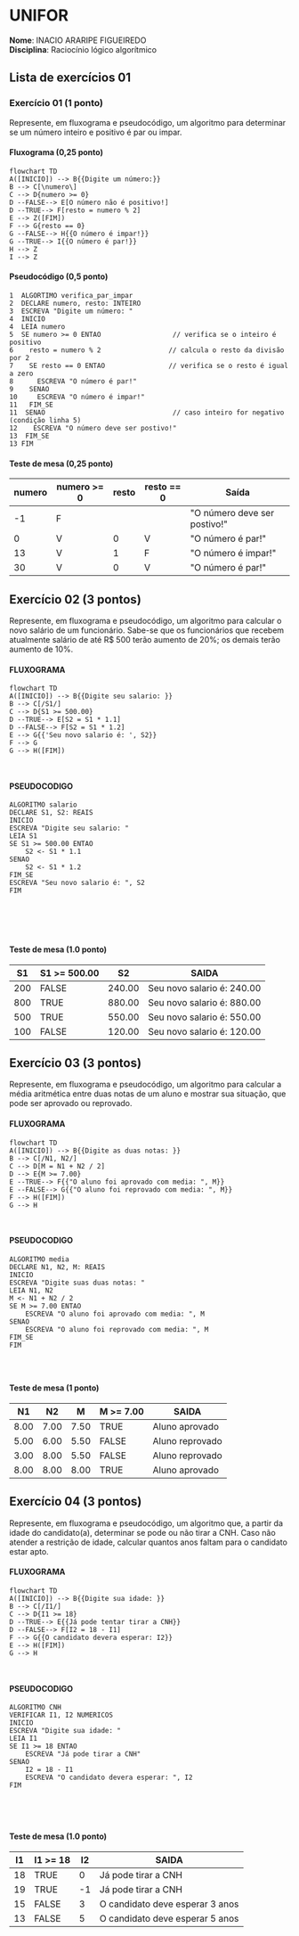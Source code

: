 # UNIFOR
**Nome**: INACIO ARARIPE FIGUEIREDO <br>
**Disciplina**: Raciocínio lógico algorítmico

## Lista de exercícios 01

### Exercício 01 (1 ponto)
Represente, em fluxograma e pseudocódigo, um algoritmo para determinar se um número inteiro e positivo é par ou impar.

#### Fluxograma (0,25 ponto)

```mermaid
flowchart TD
A([INICIO]) --> B{{Digite um número:}}
B --> C[\numero\]
C --> D{numero >= 0}
D --FALSE--> E[O número não é positivo!]
D --TRUE--> F[resto = numero % 2]
E --> Z([FIM])
F --> G{resto == 0}
G --FALSE--> H{{O número é impar!}}
G --TRUE--> I{{O número é par!}}
H --> Z
I --> Z
```

#### Pseudocódigo (0,5 ponto)
```
1  ALGORTIMO verifica_par_impar
2  DECLARE numero, resto: INTEIRO
3  ESCREVA "Digite um número: "
4  INICIO
4  LEIA numero
5  SE numero >= 0 ENTAO                  // verifica se o inteiro é positivo
6    resto = numero % 2                 // calcula o resto da divisão por 2
7    SE resto == 0 ENTAO                // verifica se o resto é igual a zero
8      ESCREVA "O número é par!"
9    SENAO
10     ESCREVA "O número é impar!"
11   FIM_SE
11  SENAO                                // caso inteiro for negativo (condição linha 5)
12    ESCREVA "O número deve ser postivo!"
13  FIM_SE
13 FIM
```

#### Teste de mesa (0,25 ponto)
| numero | numero >= 0 | resto | resto == 0 | Saída |
| -- | -- | -- | -- | -- | 
| -1 | F |   |   | "O número deve ser postivo!" |
| 0  | V | 0 | V | "O número é par!" |
| 13 | V | 1 | F | "O número é impar!" |
| 30 | V | 0 | V | "O número é par!" |

## Exercício 02 (3 pontos)
Represente, em fluxograma e pseudocódigo, um algoritmo para calcular o novo salário de um funcionário. 
Sabe-se que os funcionários que recebem atualmente salário de até R$ 500 terão aumento de 20%; os demais terão aumento de 10%.

#### FLUXOGRAMA

```mermaid
flowchart TD
A([INICIO]) --> B{{Digite seu salario: }}
B --> C[/S1/]
C --> D{S1 >= 500.00}
D --TRUE--> E[S2 = S1 * 1.1]
D --FALSE--> F[S2 = S1 * 1.2]
E --> G{{'Seu novo salario é: ', S2}}
F --> G
G --> H([FIM])



```

#### PSEUDOCODIGO
```
ALGORITMO salario
DECLARE S1, S2: REAIS
INICIO
ESCREVA "Digite seu salario: "
LEIA S1
SE S1 >= 500.00 ENTAO
	S2 <- S1 * 1.1
SENAO
	S2 <- S1 * 1.2
FIM_SE
ESCREVA "Seu novo salario é: ", S2
FIM






```
#### Teste de mesa (1.0 ponto)

| S1 | S1 >= 500.00 | S2 | SAIDA | 
|      --      |      --      |      --      |      --      |
| 200     | FALSE       | 240.00    |  Seu novo salario é: 240.00     |
| 800   | TRUE          | 880.00        | Seu novo salario é: 880.00 |
|      500      |      TRUE      |      550.00      |      Seu novo salario é: 550.00      |
|      100      |      FALSE      |      120.00      |      Seu novo salario é: 120.00      |

## Exercício 03 (3 pontos)
Represente, em fluxograma e pseudocódigo, um algoritmo para calcular a média aritmética entre duas notas de um aluno e mostrar sua situação, que pode ser aprovado ou reprovado.

#### FLUXOGRAMA

```mermaid
flowchart TD
A([INICIO]) --> B{{Digite as duas notas: }}
B --> C[/N1, N2/]
C --> D[M = N1 + N2 / 2]
D --> E{M >= 7.00}
E --TRUE--> F{{"O aluno foi aprovado com media: ", M}}
E --FALSE--> G{{"O aluno foi reprovado com media: ", M}}
F --> H([FIM])
G --> H



```

#### PSEUDOCODIGO

```
ALGORITMO media
DECLARE N1, N2, M: REAIS
INICIO
ESCREVA "Digite suas duas notas: "
LEIA N1, N2
M <- N1 + N2 / 2
SE M >= 7.00 ENTAO
	ESCREVA "O aluno foi aprovado com media: ", M
SENAO 
	ESCREVA "O aluno foi reprovado com media: ", M
FIM_SE
FIM




```

#### Teste de mesa (1 ponto)

| N1 | N2 | M | M >= 7.00 | SAIDA |
|      --      |      --      |      --      |      --      |      --      |
| 8.00     | 7.00      | 7.50    |  TRUE     | Aluno aprovado |
| 5.00   | 6.00          | 5.50        | FALSE | Aluno reprovado |
|      3.00      |      8.00      |      5.50      |      FALSE      |      Aluno reprovado      |
|      8.00      |      8.00      |      8.00      |      TRUE      |      Aluno aprovado      |

## Exercício 04 (3 pontos)
Represente, em fluxograma e pseudocódigo, um algoritmo que, a partir da idade do candidato(a), determinar se pode ou não tirar a CNH. 
Caso não atender a restrição de idade, calcular quantos anos faltam para o candidato estar apto.

#### FLUXOGRAMA
```mermaid
flowchart TD
A([INICIO]) --> B{{Digite sua idade: }}
B --> C[/I1/]
C --> D{I1 >= 18}
D --TRUE--> E{{Já pode tentar tirar a CNH}}
D --FALSE--> F[I2 = 18 - I1]
F --> G{{O candidato devera esperar: I2}}
E --> H([FIM])
G --> H



```

#### PSEUDOCODIGO

```
ALGORITMO CNH
VERIFICAR I1, I2 NUMERICOS
INICIO
ESCREVA "Digite sua idade: "
LEIA I1
SE I1 >= 18 ENTAO
	ESCREVA "Já pode tirar a CNH"
SENAO
	I2 = 18 - I1
	ESCREVA "O candidato devera esperar: ", I2
FIM





```

#### Teste de mesa (1.0 ponto)

| I1 | I1 >= 18 | I2 | SAIDA | 
|      --      |      --      |      --      |      --      |
| 18     | TRUE       | 0    |  Já pode tirar a CNH     |
| 19   | TRUE          | -1        | Já pode tirar a CNH |
|      15      |      FALSE      |      3      |      O candidato deve esperar 3 anos      |
|      13      |      FALSE      |      5      |      O candidato deve esperar 5 anos      |
